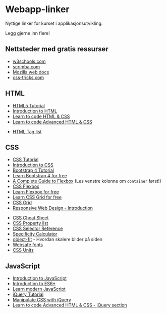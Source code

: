 # Webapp-linker

Nyttige linker for kurset i applikasjonsutvikling.

Legg gjerne inn flere!

## Nettsteder med gratis ressurser

- [w3schools.com](https://www.w3schools.com/)
- [scrimba.com](https://scrimba.com/)
- [Mozilla web docs](https://developer.mozilla.org/en-US/docs/Web)
- [css-tricks.com](https://css-tricks.com/)

## HTML

- [HTML5 Tutorial](https://www.w3schools.com/html/default.asp)
- [Introduction to HTML](https://scrimba.com/g/ghtml)
- [Learn to code HTML & CSS](https://learn.shayhowe.com/html-css/)
- [Learn to code Advanced HTML & CSS](https://learn.shayhowe.com/advanced-html-css/)

* [HTML Tag list](https://www.w3schools.com/tags/default.asp)

## CSS

- [CSS Tutorial](https://www.w3schools.com/css/default.asp)
- [Introduction to CSS](https://scrimba.com/g/gintrotocss)
- [Bootstrap 4 Tutorial](https://www.w3schools.com/bootstrap4/default.asp)
- [Learn Bootstrap 4 for free](https://scrimba.com/g/gbootstrap4)
- [A Complete Guide to Flexbox](https://css-tricks.com/snippets/css/a-guide-to-flexbox/) (Les venstre kolonne om `container` først!)
- [CSS Flexbox](https://www.w3schools.com/Css/css3_flexbox.asp)
- [Learn Flexbox for free](https://scrimba.com/g/gflexbox)
- [Learn CSS Grid for free](https://scrimba.com/g/gR8PTE)
- [CSS Grid](https://www.w3schools.com/Css/css_grid.asp)
- [Responsive Web Design - Introduction](https://www.w3schools.com/css/css_rwd_intro.asp)

* [CSS Cheat Sheet](https://adam-marsden.co.uk/css-cheat-sheet)
* [CSS Property list](https://www.w3schools.com/cssref/default.asp)
* [CSS Selector Reference](https://www.w3schools.com/cssref/css_selectors.asp)
* [Specificity Calculator](https://specificity.keegan.st/)
* [object-fit](https://css-tricks.com/almanac/properties/o/object-fit/) - Hvordan skalere bilder på siden
* [Websafe fonts](https://www.w3schools.com/cssref/css_websafe_fonts.asp)
* [CSS Units](https://www.w3schools.com/cssref/css_units.asp)

## JavaScript

- [Introduction to JavaScript](https://scrimba.com/g/gintrotojavascript)
- [Introduction to ES6+](https://scrimba.com/g/gintrotoes6)
- [Learn modern JavaScript](https://scrimba.com/g/ges6)
- [jQuery Tutorial](https://www.w3schools.com/jquery/)
- [Manipulate CSS with jQuery](https://www.quackit.com/jquery/tutorial/jquery_css_manipulation.cfm)
- [Learn to code Advanced HTML & CSS - jQuery section](https://learn.shayhowe.com/advanced-html-css/jquery/)
